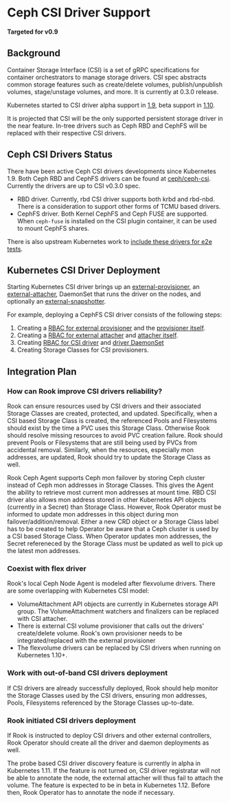 # Ceph CSI Driver Support
**Targeted for v0.9**

## Background

Container Storage Interface (CSI) is a set of gRPC specifications for container orchestrators to manage storage drivers. CSI spec abstracts
common storage features such as create/delete volumes, publish/unpublish volumes, stage/unstage volumes, and more. It is currently at 0.3.0 release.

Kubernetes started to CSI driver alpha support in [1.9](https://kubernetes.io/blog/2018/01/introducing-container-storage-interface/), beta support in [1.10](https://kubernetes.io/blog/2018/04/10/container-storage-interface-beta/).

It is projected that CSI will be the only supported persistent storage driver
in the near feature. In-tree drivers such as Ceph RBD and CephFS will be replaced with their respective CSI drivers.

## Ceph CSI Drivers Status

There have been active Ceph CSI drivers developments since Kubernetes 1.9. 
Both Ceph RBD and CephFS drivers can be found at [ceph/ceph-csi](https://github.com/ceph/ceph-csi). Currently the drivers are up to CSI v0.3.0 spec.

* RBD driver. Currently, rbd CSI driver supports both krbd and rbd-nbd. There is a consideration to support other forms of TCMU based drivers.
* CephFS driver. Both Kernel CephFS and Ceph FUSE are supported. When `ceph-fuse` is installed on the CSI plugin container, it can be used to mount CephFS shares.

There is also upstream Kubernetes work to [include these drivers for e2e tests](https://github.com/kubernetes/kubernetes/pull/67088).

## Kubernetes CSI Driver Deployment

Starting Kubernetes CSI driver brings up an [external-provisioner](https://github.com/kubernetes-csi/external-provisioner), an [external-attacher](https://github.com/kubernetes-csi/external-attacher), DaemonSet that runs the driver on the nodes, and optionally an [external-snapshotter](https://github.com/kubernetes-csi/external-snapshotter).

For example, deploying a CephFS CSI driver consists of the following steps:
1. Creating a [RBAC for external provisioner](https://github.com/ceph/ceph-csi/blob/master/deploy/cephfs/kubernetes/csi-provisioner-rbac.yaml) and the [provisioner itself](https://github.com/ceph/ceph-csi/blob/master/deploy/cephfs/kubernetes/csi-cephfsplugin-provisioner.yaml).
2. Creating a [RBAC for external attacher](https://github.com/ceph/ceph-csi/blob/master/deploy/cephfs/kubernetes/csi-attacher-rbac.yaml) and [attacher itself](https://github.com/ceph/ceph-csi/blob/master/deploy/cephfs/kubernetes/csi-attacher-rbac.yaml).
3. Creating [RBAC for CSI driver](https://github.com/ceph/ceph-csi/blob/master/deploy/cephfs/kubernetes/csi-nodeplugin-rbac.yaml) and [driver DaemonSet](https://github.com/ceph/ceph-csi/blob/master/deploy/cephfs/kubernetes/csi-cephfsplugin.yaml)
4. Creating Storage Classes for CSI provisioners.

## Integration Plan

### How can Rook improve CSI drivers reliability?

Rook can ensure resources used by CSI drivers and their associated Storage Classes are created, protected, and updated. Specifically, when a CSI based Storage Class is created, the referenced Pools and Filesystems should exist by the time a PVC uses this Storage Class. Otherwise Rook should resolve missing resources to avoid PVC creation failure. Rook should prevent Pools or Filesystems that are still being used by PVCs from accidental removal. Similarly, when the resources, especially mon addresses, are updated, Rook should try to update the Storage Class as well. 

Rook Ceph Agent supports Ceph mon failover by storing Ceph cluster instead of Ceph mon addresses in Storage Classes. This gives the Agent the ability to retrieve most current mon addresses at mount time. RBD CSI driver also allows mon address stored in other Kubernetes API objects (currently in a Secret) than Storage Class. However, Rook Operator must be informed to update mon addresses in this object during mon failover/addition/removal. Either a new CRD object or a Storage Class label has to be created to help Operator be aware that a Ceph cluster is used by a CSI based Storage Class. When Operator updates mon addresses, the Secret refereneced by the Storage Class must be updated as well to pick up the latest mon addresses. 

### Coexist with flex driver
Rook's local Ceph Node Agent is modeled after flexvolume drivers. There are some overlapping with Kubernetes CSI model:

- VolumeAttachment API objects are currently in Kubernetes storage API group. The VolumeAttachment watchers and finalizers can be replaced with CSI attacher.
- There is external CSI volume provisioner that calls out the drivers' create/delete volume. Rook's own provisioner needs to be integrated/replaced with the external provisioner
- The flexvolume drivers can be replaced by CSI drivers when running on Kubernetes 1.10+.


### Work with out-of-band CSI drivers deployment

If CSI drivers are already successfully deployed, Rook should help monitor the Storage Classes used by the CSI drivers, ensuring mon addresses, Pools, Filesystems referenced by the Storage Classes up-to-date.


### Rook initiated CSI drivers deployment

If Rook is instructed to deploy CSI drivers and other external controllers, Rook Operator should create all the driver and daemon deployments as well.

The probe based CSI driver discovery feature is currently in alpha in Kubernetes 1.11. If the feature is not turned on, CSI driver registratar will not be able to annotate the node, the external attacher will thus fail to attach the volume. The feature is expected to be in beta in Kubernetes 1.12. Before then, Rook Operator has to annotate the node if necessary. 
